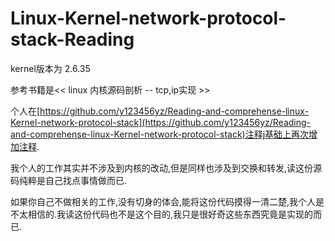 # Linux-Kernel-network-protocol-stack-Reading

kernel版本为 2.6.35

参考书籍是<< linux 内核源码剖析 -- tcp,ip实现 >>

个人在[https://github.com/y123456yz/Reading-and-comprehense-linux-Kernel-network-protocol-stack](https://github.com/y123456yz/Reading-and-comprehense-linux-Kernel-network-protocol-stack)注释j基础上再次增加注释.

我个人的工作其实并不涉及到内核的改动,但是同样也涉及到交换和转发,读这份源码纯粹是自己找点事情做而已.

如果你自己不做相关的工作,没有切身的体会,能将这份代码摸得一清二楚,我个人是不太相信的.我读这份代码也不是这个目的,我只是很好奇这些东西究竟是实现的而已.


